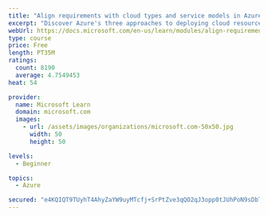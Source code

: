 ```yaml
---
title: "Align requirements with cloud types and service models in Azure"
excerpt: "Discover Azure's three approaches to deploying cloud resources -- public, private, and hybrid -- and learn the difference each makes in your Azure services."
webUrl: https://docs.microsoft.com/en-us/learn/modules/align-requirements-in-azure/
type: course
price: Free
length: PT35M
ratings:
  count: 8190
  average: 4.7549453
heat: 54

provider:
  name: Microsoft Learn
  domain: microsoft.com
  images:
    - url: /assets/images/organizations/microsoft.com-50x50.jpg
      width: 50
      height: 50

levels:
  - Beginner

topics:
  - Azure

secured: "e4KQIQT9TUyhT4AhyZaYW9uyMTcfj+SrPtZve3qQO2qJ3opp0tJUhPoN9sDbTpBdbMzcbKqC8rPRwuRNcX2Hw4R+9H5qFihualW4jgvIsntEMW2RpuEmAdY20Xd2HtihOApJxx1w/MLueUYcIg8sZLZW4kuxIKcIt7naaH9jzPZ4Fr3OEGJ1lza6Rpd6aaXwmrYFTjAsbdLAnsVW2Tm/owaaX1c79c6QEzL83SZdQaX+wrpFMoJfIZIL6L+z0kQ0bcNyv48GRUHaGwOTogtIUEv/sB4HbClFnWVnHD/LSeijkW6QaTc47g8ekG0N0EaxOu/W+W2r6FlwROWMs6Q9oWQe8cqC4xo6tjnUxMWYZdDXsIta1ePlYd9gy+JnsqyXAbjMM1AT9W2jHCtlrdXwpttEK4Gsi9IOVl/RybgaCSk=;uZg29iXio9aJiSgRDLIeCw=="
---
```


